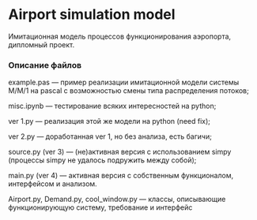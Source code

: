 # Airport simulation model
Имитационная модель процессов функционирования аэропорта, дипломный проект.

### Описание файлов
example.pas — пример реализации имитационной модели системы M/M/1 на pascal с возможностью смены типа распределения потоков;

misc.ipynb — тестирование всяких интересностей на python;

ver 1.py — реализация этой же модели на python (need fix);

ver 2.py — доработанная ver 1, но без анализа, есть багичи;

source.py (ver 3) — (не)активная версия с использованием simpy (процессы simpy не удалось подружить между собой);

main.py (ver 4) — активная версия с собственным функционалом, интерфейсом и анализом.

Airport.py, Demand.py, cool_window.py — классы, описывающие функционирующую систему, требование и интерфейс
